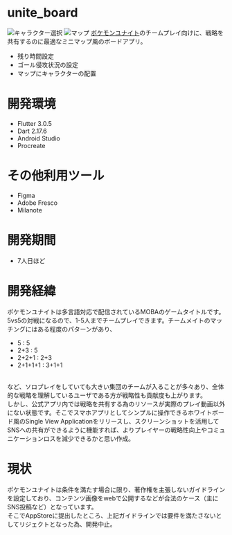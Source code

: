 # unite_board
![キャラクター選択](http://drive.google.com/uc?export=view&id=1D7zofVo_KUqAhX6gyunmpVP3J87Cybeu)
![マップ](http://drive.google.com/uc?export=view&id=1r8Cooq5oPaK04TscDYDmeb6aPWm4YNba)
[ポケモンユナイト](https://www.pokemonunite.jp/ja/)のチームプレイ向けに、戦略を共有するのに最適なミニマップ風のボードアプリ。<br>
- 残り時間設定
- ゴール侵攻状況の設定
- マップにキャラクターの配置

# 開発環境
- Flutter 3.0.5
- Dart 2.17.6
- Android Studio
- Procreate

# その他利用ツール
- Figma
- Adobe Fresco
- Milanote

# 開発期間
- 7人日ほど

# 開発経緯
 ポケモンユナイトは多言語対応で配信されているMOBAのゲームタイトルです。<br>5vs5の対戦になるので、1-5人までチームプレイできます。チームメイトのマッチングにはある程度のパターンがあり、<br>
 - 5 : 5
 - 2+3 : 5
 - 2+2+1 : 2+3
 - 2+1+1+1 : 3+1+1
 <br>
 など、ソロプレイをしていても大きい集団のチームが入ることが多々あり、全体的な戦略を理解しているユーザである方が戦略性も貢献度も上がります。<br>
  しかし、公式アプリ内では戦略を共有する為のリソースが実際のプレイ動画以外にない状態です。そこでスマホアプリとしてシンプルに操作できるホワイトボード風のSingle View Applicationをリリースし、スクリーンショットを活用してSNSへの共有ができるように機能すれば、よりプレイヤーの戦略性向上やコミュニケーションロスを減少できるかと思い作成。

# 現状
 ポケモンユナイトは条件を満たす場合に限り、著作権を主張しないガイドラインを設定しており、コンテンツ画像をwebで公開するなどが合法のケース（主にSNS投稿など）となっています。<br>
 そこでAppStoreに提出したところ、上記ガイドラインでは要件を満たさないとしてリジェクトとなった為、開発中止。

